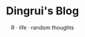 ---
title: Dingrui's Blog
subtitle: R ·  life · random thoughts
disable_mathjax: true
disable_highlight: true
disable_comments: true
---